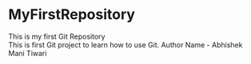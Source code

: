 # MyFirstRepository
This is my first Git Repository
<br>
This is first Git project to learn how to use Git.
Author Name - Abhishek Mani Tiwari
